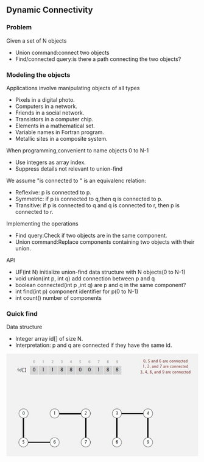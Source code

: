 
## Dynamic Connectivity


### Problem

Given a set of N objects
* Union command:connect two objects
* Find/connected query:is there a path connecting the two objects?

### Modeling the objects

Applications involve manipulating objects of all types
* Pixels in a digital photo.
* Computers in a network.
* Friends in a social network.
* Transistors in a computer chip.
* Elements in a mathematical set.
* Variable names in Fortran program.
* Metallic sites in a composite system.

When programming,convenient to name objects 0 to N-1
* Use integers as array index.
* Suppress details not relevant to union-find

We assume "is connected to " is an equivalenc relation:
* Reflexive: p is connected to p.
* Symmetric: if p is connected to q,then q is connected to p.
* Transitive: if p is connected to q and q is connected to r,
  then p is connected to r.

 Implementing the operations
 * Find query:Check if two objects are in the same component.
 * Union command:Replace components containing two objects with their union.


 API
 * UF(int N) initialize union-find data structure with N objects(0 to N-1)
 * void union(int p, int q) add connection between p and q
 * boolean connected(int p ,int q) are p and q in the same component?
 * int find(int p) component identifier for p(0 to N-1)
 * int count() number of components


 ### Quick find

 Data structure
 * Integer array id[] of size N.
 * Interpretation: p and q are connected if they have the same id.

 ![quick find](../pics/quick-find-1.jpg)

